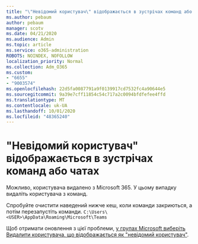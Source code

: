 ```yaml
---
title: "\"Невідомий користувач\" відображається в зустрічах команд або чатах"
ms.author: pebaum
author: pebaum
manager: scotv
ms.date: 04/21/2020
ms.audience: Admin
ms.topic: article
ms.service: o365-administration
ROBOTS: NOINDEX, NOFOLLOW
localization_priority: Normal
ms.collection: Adm_O365
ms.custom:
- "6655"
- "9003574"
ms.openlocfilehash: 22d5fa0087791a9f0139917cd7532fc4a90644e5
ms.sourcegitcommit: 9a39e7cff11854c54c717a2c0094bfdfefee4ffd
ms.translationtype: MT
ms.contentlocale: uk-UA
ms.lasthandoff: 10/01/2020
ms.locfileid: "48365240"
---
```

# <a name="unknown-user-appears-in-teams-meetings-or-chats"></a>"Невідомий користувач" відображається в зустрічах команд або чатах

Можливо, користувача видалено з Microsoft 365. У цьому випадку видаліть користувача з команд.  

Спробуйте очистити наведений нижче кеш, коли команди закриються, а потім перезапустіть команди. `C:\Users\<USER>\AppData\Roaming\Microsoft\Teams`

Щоб отримати оновлення з цієї проблеми,  [у групах Microsoft виберіть Видалити користувача, що відображається як "невідомий користувач"](https://docs.microsoft.com/MicrosoftTeams/troubleshoot/known-issues/removed-user-appears-as-unknown).
